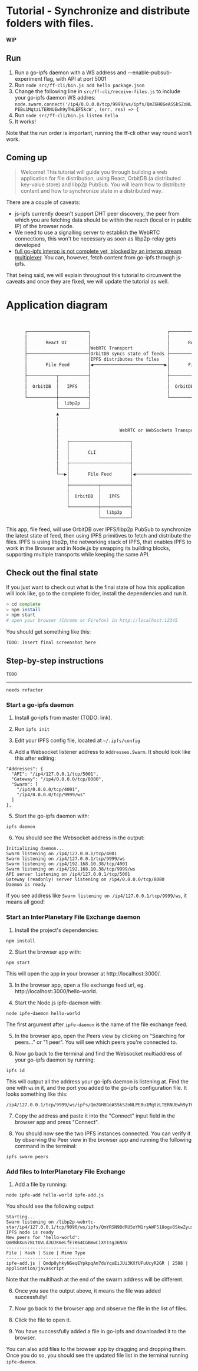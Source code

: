 # Tutorial - Synchronize and distribute folders with files.

**WIP**

## Run

1. Run a go-ipfs daemon with a WS address and --enable-pubsub-experiment flag, with API at port 5001
2. Run `node src/ff-cli/bin.js add hello package.json`
3. Change the following line in `src/ff-cli/receive-files.js` to include your go-ipfs daemon WS addres: `node.swarm.connect('/ip4/0.0.0.0/tcp/9999/ws/ipfs/QmZGH8GeASSkSZoNLPEBu1MqtzLTERNUEwh9yTHLEF5kcW', (err, res) => {`
4. Run `node src/ff-cli/bin.js listen hello`
5. It works!

Note that the run order is important, running the ff-cli other way round won't work.

## Coming up

> Welcome! This tutorial will guide you through building a web application for file distribution, using React, OrbitDB (a distributed key-value store) and libp2p PubSub. You will learn how to distribute content and how to synchronize state in a distributed way.

There are a couple of caveats:

- js-ipfs currently doesn't support DHT peer discovery, the peer from which you are fetching data should be within the reach (local or in public IP) of the browser node.
- We need to use a signalling server to establish the WebRTC connections, this won't be necessary as soon as libp2p-relay gets developed
- [full go-ipfs interop is not complete yet, blocked by an interop stream multiplexer](https://github.com/ipfs/js-ipfs/issues/721). You can, however, fetch content from go-ipfs through js-ipfs.

That being said, we will explain throughout this tutorial to circunvent the caveats and once they are fixed, we will update the tutorial as well.

# Application diagram

```sh
                                                                                      
                                                                                      
       ┌───────────────────────┐                             ┌───────────────────────┐
       │                       │                             │                       │
       │       React UI        │                             │       React UI        │
       │                       │WebRTC Transport             │                       │
       ├───────────────────────┤OrbitDB syncs state of feeds ├───────────────────────┤
       │                       │IPFS distributes the files   │                       │
       │       File Feed       │◀───────────────────────────▶│       File Feed       │
       │                       │                             │                       │
       ├───────────┬───────────┤                             ├───────────┬───────────┤
       │           │           │                             │           │           │
       │  OrbitDB  │   IPFS    │                             │  OrbitDB  │   IPFS    │
       │           │           │                             │           │           │
       └───────────┼───────────┤                             └───────────┼───────────┤
                   │  libp2p   │                                         │  libp2p   │
                   └───────────┘                                         └───────────┘
                   ▲                                                     ▲            
                   │                                                     │            
                   │                                                     │            
                   │                       WebRTC or WebSockets Transport│            
                   │                                                     │            
                   │   ┌───────────────────────┐                         │            
                   │   │                       │                         │            
                   │   │       CLI             │                         │            
                   │   │                       │                         │            
                   │   ├───────────────────────┤                         │            
                   │   │                       │                         │            
                   └──▶│       File Feed       │◀────────────────────────┘            
                       │                       │                                      
                       ├───────────┬───────────┤                                      
                       │           │           │                                      
                       │  OrbitDB  │   IPFS    │                                      
                       │           │           │                                      
                       └───────────┼───────────┤                                      
                                   │  libp2p   │                                      
                                   └───────────┘                                      
```

This app, file feed, will use OrbitDB over IPFS/libp2p PubSub to synchronize the latest state of feed, then using IPFS primitives to fetch and distribute the files. IPFS is using libp2p, the networking stack of IPFS, that enables IPFS to work in the Browser and in Node.js by swapping its building blocks, supporting multiple transports while keeping the same API.

## Check out the final state

If you just want to check out what is the final state of how this application will look like, go to the complete folder, install the dependencies and run it.

```sh
> cd complete
> npm install
> npm start
# open your browser (Chrome or Firefox) in http://localhost:12345
```

You should get something like this:

`TODO: Insert final screenshot here`

## Step-by-step instructions

`TODO`

--------------------------------------
`needs refactor`
### Start a go-ipfs daemon

1. Install go-ipfs from master (TODO: link). 

2. Run `ipfs init`

3. Edit your IPFS config file, located at `~/.ipfs/config`

4. Add a Websocket listener address to `Addresses.Swarm`. It should look like this after editing:
```
"Addresses": {
  "API": "/ip4/127.0.0.1/tcp/5001",
  "Gateway": "/ip4/0.0.0.0/tcp/8080",
  "Swarm": [
    "/ip4/0.0.0.0/tcp/4001",
    "/ip4/0.0.0.0/tcp/9999/ws"
  ]
},
```

5. Start the go-ipfs daemon with:
```
ipfs daemon
```

6. You should see the Websocket address in the output:
```
Initializing daemon...
Swarm listening on /ip4/127.0.0.1/tcp/4001
Swarm listening on /ip4/127.0.0.1/tcp/9999/ws
Swarm listening on /ip4/192.168.10.38/tcp/4001
Swarm listening on /ip4/192.168.10.38/tcp/9999/ws
API server listening on /ip4/127.0.0.1/tcp/5001
Gateway (readonly) server listening on /ip4/0.0.0.0/tcp/8080
Daemon is ready
```

If you see address like `Swarm listening on /ip4/127.0.0.1/tcp/9999/ws`, it means all good!

### Start an InterPlanetary File Exchange daemon

1. Install the project's dependencies:
```
npm install
```

2. Start the browser app with:
```
npm start
```

This will open the app in your browser at http://localhost:3000/.

3. In the browser app, open a file exchange feed url, eg. http://localhost:3000/hello-world.

4. Start the Node.js ipfe-daemon with:
```
node ipfe-daemon hello-world
```

The first argument after `ipfe-daemon` is the name of the file exchange feed.

5. In the browser app, open the Peers view by clicking on "Searching for peers..." or "1 peer". You will see which peers you're connected to.

6. Now go back to the terminal and find the Websocket multiaddress of your go-ipfs daemon by running:
```
ipfs id
```

This will output all the address your go-ipfs daemon is listening at. Find the one with `ws` in it, and the port you added to the go-ipfs configuration file. It looks something like this:
```
/ip4/127.0.0.1/tcp/9999/ws/ipfs/QmZGH8GeASSkSZoNLPEBu1MqtzLTERNUEwh9yTHLEF5kcW
```

7. Copy the address and paste it into the "Connect" input field in the browser app and press "Connect".

8. You should now see the two IPFS instances connected. You can verify it by observing the Peer view in the browser app and running the following command in the terminal:
```
ipfs swarm peers
```

### Add files to InterPlanetary File Exchange

1. Add a file by running:
```
node ipfe-add hello-world ipfe-add.js
```

You should see the following output:
```
Starting...
Swarm listening on /libp2p-webrtc-star/ip4/127.0.0.1/tcp/9090/ws/ipfs/QmYRSN9BdRU5oYM1ryAWF518ogv8SkwZyux4aEWpxoaYZA
IPFS node is ready
New peers for 'hello-world':
QmRNhXuS78LtUVLdJUJKmeLfE7K64CGBmwCiXY1sgJ6NaV
------------------------------
File | Hash | Size | Mime Type
------------------------------
ipfe-add.js | Qmdp8yhkyNGeqEYpkpqAm7duYqsEiJUi3KXfUFuUcyR2GR | 2588 | application/javascript
```

Note that the multihash at the end of the swarm address will be different.

6. Once you see the output above, it means the file was added successfully!

7. Now go back to the browser app and observe the file in the list of files.

8. Click the file to open it.

9. You have successfully added a file in go-ipfs and downloaded it to the browser.

You can also add files to the browser app by dragging and dropping them. Once you do so, you should see the updated file list in the terminal running `ipfe-daemon`.
